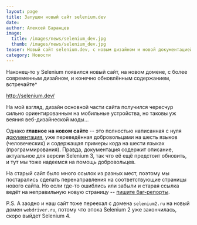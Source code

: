 ```yaml
---
layout: page
title: Запущен новый сайт selenium.dev
date: 
author: Алексей Баранцев
image:
  title: /images/news/selenium_dev.jpg
  thumb: /images/news/selenium_dev.jpg
teaser: Новый сайт selenium.dev, с новым дизайном и новой документацией, заменит старый официальный сайт seleniumhq.org
category: Новости
---
```

Наконец-то у Selenium появился новый сайт, на новом домене, с более современным дизайном, и конечно обновлённым содержанием, встречайте^

<http://selenium.dev/>

На мой взгляд, дизайн основной части сайта получился чересчур сильно ориентированным на мобильные устройства, но таковы уж веяния веб-дизайнеской моды...

Однако **главное на новом сайте** -- это полностью написанная с нуля [документация](https://selenium.dev/documentation/en/), уже переведённая добровольцами на шесть языков (человеческих) и содержащая примеры кода на шести языках (программирования). Правда, документация содержит описание, актуальное для версии Selenium 3, так что её ещё предстоит обновить, и тут мы тоже надеемся на помощь добровольцев.

На старый сайт было много ссылок из разных мест, поэтому мы постарались сделать перенаправления на соответствующие страницы нового сайта. Но если где-то ошиблись или забыли и старая ссылка ведёт на неправильную новую страницу -- [пишите баг-репорты](https://github.com/SeleniumHQ/seleniumhq.github.io/issues).

P.S. А заодно и наш сайт тоже переехал с домена `selenium2.ru` на новый домен `webdriver.ru`, потому что эпоха Selenium 2 уже закончилась, скоро выйдет Selenium 4.
